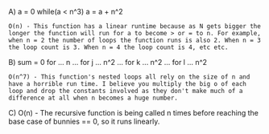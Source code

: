 A) 
    a = 0
    while(a < n^3)
        a = a + n^2

    O(n) - This function has a linear runtime because as N gets bigger the longer the function will run for a to become > or = to n. For example, when n = 2 the number of loops the function runs is also 2. When n = 3 the loop count is 3. When n = 4 the loop count is 4, etc etc. 

B) sum =  0
    for ... n
    ...
    for j ... n^2
    ...
    for k ... n^2
    ...
    for l ... n^2

    O(n^7) - This function's nested loops all rely on the size of n and have a horrible run time. I believe you multiply the big o of each loop and drop the constants involved as they don't make much of a difference at all when n becomes a huge number. 


C) O(n) - The recursive function is being called n times before reaching the base case of bunnies == 0, so it runs linearly.

